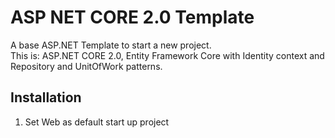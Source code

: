 # ASP NET CORE 2.0 Template #
A base ASP.NET Template to start a new project.  
This is: ASP.NET CORE 2.0, Entity Framework Core with Identity context and Repository and UnitOfWork patterns.  

Installation
---
1. Set Web as default start up project
